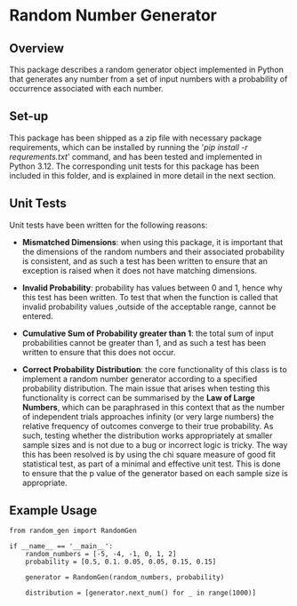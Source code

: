 # Random Number Generator

## Overview
This package describes a random generator object implemented in Python that generates any number from a set of input numbers with a probability of occurrence associated with each number.

## Set-up
This package has been shipped as a zip file with necessary package requirements, which can be installed by running the '*pip install -r requrements.txt*' command, and has been tested and implemented in Python 3.12. The corresponding unit tests for this package has been included in this folder, and is explained in more detail in the next section.

## Unit Tests
Unit tests have been written for the following reasons:

* **Mismatched Dimensions**: when using this package, it is important that the dimensions of the random numbers and their associated probability is consistent, and as such a test has been written to ensure that  an exception is raised when it does not have matching dimensions.

* **Invalid Probability**: probability has values between 0 and 1, hence why this test has been written. To test that when the function is called that invalid probability values ,outside of the acceptable range, cannot be entered.

* **Cumulative Sum of Probability greater than 1**: the total sum of input probabilities cannot be greater than 1, and as such a test has been written to ensure that this does not occur.

* **Correct Probability Distribution**: the core functionality of this class is to implement a random number generator according to a specified probability distribution. The main issue that arises when testing this functionality is correct can be summarised by the **Law of Large Numbers**, which can be paraphrased in this context that as the number of independent trials approaches infinity (or very large numbers) the relative frequency of outcomes converge to their true probability. As such, testing whether the distribution works appropriately at smaller sample sizes and is not due to a bug or incorrect logic is tricky. The way this has been resolved is by using the chi square measure of good fit statistical test, as part of a minimal and effective unit test. This is done to ensure that the p value of the generator based on each sample size is appropriate.

## Example Usage
```
from random_gen import RandomGen

if __name__ == '__main__':
    random_numbers = [-5, -4, -1, 0, 1, 2]
    probability = [0.5, 0.1. 0.05, 0.05, 0.15, 0.15]

    generator = RandomGen(random_numbers, probability)

    distribution = [generator.next_num() for _ in range(1000)]
```